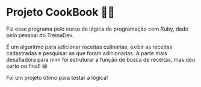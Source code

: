 # Projeto CookBook 🧑‍🍳

Fiz esse programa pelo curso de lógica de programação com Ruby, dado pelo pessoal do TreinaDev.

É um algoritmo para adicionar receitas culinárias, exibir as receitas cadastradas e pesquisar 
as que foram adicionadas. 
A parte mais desafiadora para mim foi estruturar a função de busca de 
receitas, mas deu certo no final! 😆

Foi um projeto ótimo para testar a lógica!
